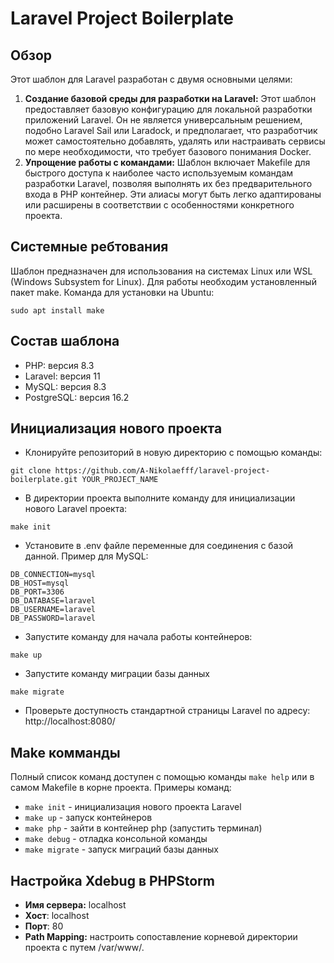 # Laravel Project Boilerplate

## Обзор
Этот шаблон для Laravel разработан с двумя основными целями:

1. **Создание базовой среды для разработки на Laravel:** Этот шаблон предоставляет базовую конфигурацию для локальной разработки
приложений Laravel. Он не является универсальным решением, подобно Laravel Sail или Laradock, и предполагает,
что разработчик может самостоятельно добавлять, удалять или настраивать сервисы по мере необходимости, 
что требует базового понимания Docker.
2. **Упрощение работы с командами:** Шаблон включает Makefile для быстрого доступа к наиболее часто используемым командам 
разработки Laravel, позволяя выполнять их без предварительного входа в PHP контейнер. Эти алиасы могут быть легко
адаптированы или расширены в соответствии с особенностями конкретного проекта.

## Системные ребтования
Шаблон предназначен для использования на системах Linux или WSL (Windows Subsystem for Linux). 
Для работы необходим установленный пакет make. Команда для установки на Ubuntu:
```
sudo apt install make
```

## Состав шаблона
- PHP: версия 8.3
- Laravel: версия 11
- MySQL: версия 8.3
- PostgreSQL: версия 16.2

## Инициализация нового проекта
* Клонируйте репозиторий в новую директорию с помощью команды:
```
git clone https://github.com/A-Nikolaefff/laravel-project-boilerplate.git YOUR_PROJECT_NAME
```
* В директории проекта выполните команду для инициализации нового Laravel проекта:
```
make init
```
* Установите в .env файле переменные для соединения с базой данной. Пример для MySQL:
```
DB_CONNECTION=mysql
DB_HOST=mysql
DB_PORT=3306
DB_DATABASE=laravel
DB_USERNAME=laravel
DB_PASSWORD=laravel
```
* Запустите команду для начала работы контейнеров:
```
make up
```
* Запустите команду миграции базы данных
```
make migrate
```
* Проверьте доступность стандартной страницы Laravel по адресу: http://localhost:8080/

## Make комманды
Полный список команд доступен с помощью команды ```make help``` или в самом Makefile в корне проекта. Примеры команд:

* ```make init``` - инициализация нового проекта Laravel
* ```make up``` - запуск контейнеров
* ```make php``` - зайти в контейнер php (запустить терминал)
* ```make debug``` - отладка консольной команды
* ```make migrate``` - запуск миграций базы данных

## Настройка Xdebug в PHPStorm

* **Имя сервера:** localhost
* **Хост**: localhost
* **Порт**: 80
* **Path Mapping:** настроить сопоставление корневой директории проекта с путем /var/www/.
